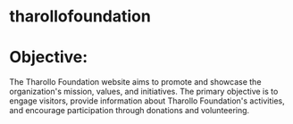 # tharollofoundation

# Objective:

The Tharollo Foundation website aims to promote and showcase 
the organization's mission, values, and initiatives. The primary 
objective is to engage visitors, provide information about Tharollo 
Foundation's activities, and encourage participation through donations 
and volunteering.
